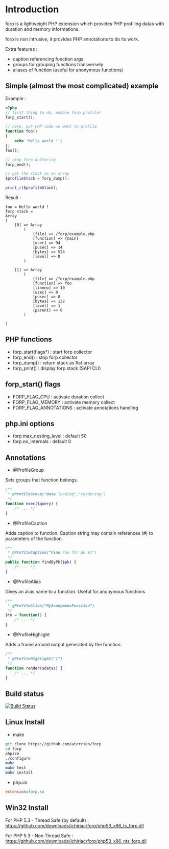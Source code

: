 # Introduction #

forp is a lightweight PHP extension which provides PHP profiling datas with duration and memory informations.

forp is non intrusive, it provides PHP annotations to do its work.

Extra features :
- caption referencing function args
- groups for grouping functions transversely
- aliases of function (useful for anonymous functions)

## Simple (almost the most complicated) example ##

Example :
```php
<?php
// first thing to do, enable forp profiler
forp_start();

// here, our PHP code we want to profile
function foo()
{
    echo 'Hello world !';
};
foo();

// stop forp buffering
forp_end();

// get the stack as an array
$profileStack = forp_dump();

print_r($profileStack);
```

Result :
```
foo = Hello world !
forp stack =
Array
(
    [0] => Array
        (
            [file] => /forp/example.php
            [function] => {main}
            [usec] => 94
            [pusec] => 14
            [bytes] => 524
            [level] => 0
        )

    [1] => Array
        (
            [file] => /forp/example.php
            [function] => foo
            [lineno] => 10
            [usec] => 9
            [pusec] => 8
            [bytes] => 132
            [level] => 1
            [parent] => 0
        )

)
```

## PHP functions ##
- forp_start(flags*) : start forp collector
- forp_end() : stop forp collector
- forp_dump() : return stack as flat array
- forp_print() : display forp stack (SAPI CLI)

## forp_start() flags ##

- FORP_FLAG_CPU : activate duration collect
- FORP_FLAG_MEMORY : activate memory collect
- FORP_FLAG_ANNOTATIONS : activate annotations handling

## php.ini options ##

- forp.max_nesting_level : default 50
- forp.no_internals : default 0

## Annotations  ##

- @ProfileGroup

Sets groups that function belongs.

```php
/**
 * @ProfileGroup("data loading","rendering")
 */
function exec($query) {
    /* ... */
}
```

- @ProfileCaption

Adds caption to function. Caption string may contain references (#<param num>) to parameters of the function.

```php
/**
 * @ProfileCaption("Find row for pk #1")
 */
public function findByPk($pk) {
    /* ... */
}
```

- @ProfileAlias

Gives an alias name to a function. Useful for anonymous functions

```php
/**
 * @ProfileAlias("MyAnonymousFunction")
 */
$fn = function() {
    /* ... */
}
```

- @ProfileHighlight

Adds a frame around output generated by the function.

```php
/**
 * @ProfileHighlight("1")
 */
function render($datas) {
    /* ... */
}
```

## Build status ##

[![Build Status](https://secure.travis-ci.org/aterrien/forp.png)](http://travis-ci.org/aterrien/forp)

## Linux Install ##

* make
```sh
git clone https://github.com/aterrien/forp
cd forp
phpize
./configure
make
make test
make install
```

* php.ini
```ini
extension=forp.so
```

## Win32 Install ##

For PHP 5.3 - Thread Safe (by default) :
https://github.com/downloads/ichiriac/forp/php53_x86_ts_forp.dll

For PHP 5.3 - Non Thread Safe :
https://github.com/downloads/ichiriac/forp/php53_x86_nts_forp.dll

